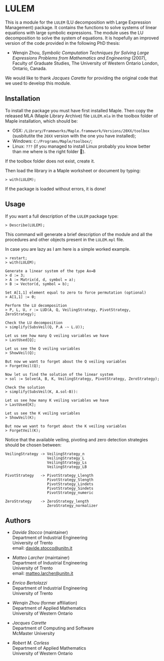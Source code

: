 # LULEM

This is a module for the `LULEM` (LU decomposition with Large Expression Management) package. It contains the functions to solve systems of linear equations with large symbolic expressions. The module uses the LU decomposition to solve the system of equations. It is hopefully an improved version of the code provided in the following PhD thesis:

- Wenqin Zhou, *Symbolic Computation Techniques for Solving Large Expressions*
  *Problems from Mathematics and Engineering* (2007), Faculty of Graduate Studies,
  The University of Western Ontario London, Ontario, Canada.

We would like to thank *Jacques Carette* for providing the original code that we used to develop this module.

## Installation

To install the package you must have first installed Maple. Then copy the released MLA (Maple Library Archive) file `LULEM.mla` in the toolbox folder of Maple installation, which should be:

- OSX: `/Library/Frameworks/Maple.framework/Versions/20XX/toolbox` (susbitutite the `20XX` version with the one you have installed);
- Windows: `C:/Programs/Maple/toolbox/`;
- Linux: `???` (if you managed to install Linux probably you know better than me where is the right folder 🫡).

If the toolbox folder does not exist, create it.

Then load the library in a Maple worksheet or document by typing:
```
> with(LULEM);
```
If the package is loaded without errors, it is done!

## Usage

If you want a full description of the `LULEM` package type:
```
> Describe(LULEM);
```
This command will generate a brief description of the module and all the procedures and other objects present in the `LULEM.mpl` file.

In case you are lazy as I am here is a simple worked example.

```
> restart;
> with(LULEM);

Generate a linear system of the type Ax=B
> d := 3;
> A := Matrix(d, d, symbol = a);
> B := Vector(d, symbol = b);

Set A[1,1] element equal to zero to force permutation (optional)
> A[1,1] := 0;

Perform the LU decomposition
> P, L, U, r := LUD(A, Q, VeilingStrategy, PivotStrategy, ZeroStrategy);

Check the LU decomposition
> simplify(SubsVeil(Q, P.A -~ L.U));

Let us see how many Q veiling variables we have
> LastUsed[Q];

Let us see the Q veiling variables
> ShowVeil(Q);

But now we want to forget about the Q veiling variables
> ForgetVeil(Q);

Now let us find the solution of the linear system
> sol := Solve(A, B, K, VeilingStrategy, PivotStrategy, ZeroStrategy);

Check the solution
> simplify(SubsVeil(K, A.sol-B)):

Let us see how many K veiling variables we have
> LastUsed[K];

Let us see the K veiling variables
> ShowVeil(K);

But now we want to forget about the K veiling variables
> ForgetVeil(K);
```

Notice that the available veiling, pivoting and zero detection strategies should be chosen between:
```
VeilingStrategy -> VeilingStrategy_n
                   VeilingStrategy_L
                   VeilingStrategy_Ls
                   VeilingStrategy_LB

PivotStrategy   -> PivotStrategy_Llength
                   PivotStrategy_Slength
                   PivotStrategy_Lindets
                   PivotStrategy_Sindets
                   PivotStrategy_numeric

ZeroStrategy    -> ZeroStrategy_length
                   ZeroStrategy_normalizer
```

## Authors

- *Davide Stocco* (maintainer) \
  Department of Industrial Engineering \
  University of Trento \
  email: davide.stocco@unitn.it

- *Matteo Larcher* (maintainer) \
  Department of Industrial Engineering \
  University of Trento \
  email: matteo.larcher@unitn.it

- *Enrico Bertolazzi* \
  Department of Industrial Engineering \
  University of Trento

- *Wenqin Zhou* (former affiliation) \
  Department of Applied Mathematics \
  University of Western Ontario

- *Jacques Carette* \
  Department of Computing and Software \
  McMaster University

- *Robert M. Corless* \
  Department of Applied Mathematics \
  University of Western Ontario
